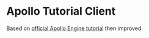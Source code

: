 # Apollo Tutorial Client

Based on [official Apollo Engine tutorial](https://www.apollographql.com/docs/tutorial/introduction/) then improved.
